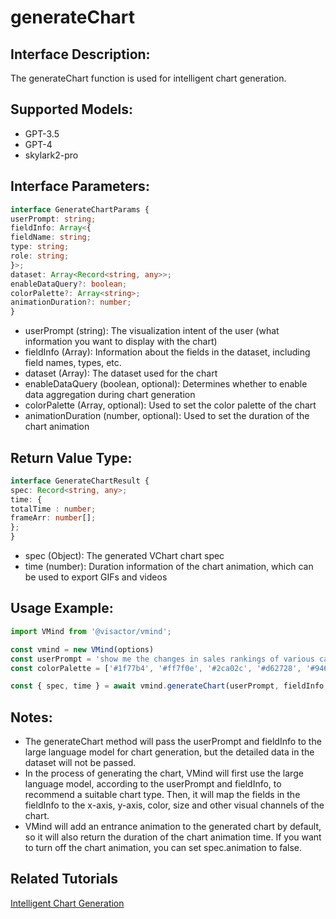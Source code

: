
# generateChart

## Interface Description:
The generateChart function is used for intelligent chart generation.

## Supported Models:
- GPT-3.5
- GPT-4
- skylark2-pro

## Interface Parameters:

```typescript
interface GenerateChartParams {
userPrompt: string;
fieldInfo: Array<{
fieldName: string;
type: string;
role: string;
}>;
dataset: Array<Record<string, any>>;
enableDataQuery?: boolean;
colorPalette?: Array<string>;
animationDuration?: number;
}
```

- userPrompt (string): The visualization intent of the user (what information you want to display with the chart)
- fieldInfo (Array): Information about the fields in the dataset, including field names, types, etc.
- dataset (Array): The dataset used for the chart
- enableDataQuery (boolean, optional): Determines whether to enable data aggregation during chart generation
- colorPalette (Array<string>, optional): Used to set the color palette of the chart
- animationDuration (number, optional): Used to set the duration of the chart animation

## Return Value Type:

```typescript
interface GenerateChartResult {
spec: Record<string, any>;
time: {
totalTime : number;
frameArr: number[];
};
}
```

- spec (Object): The generated VChart chart spec
- time (number): Duration information of the chart animation, which can be used to export GIFs and videos

## Usage Example:

```typescript
import VMind from '@visactor/vmind';

const vmind = new VMind(options)
const userPrompt = 'show me the changes in sales rankings of various car brand';
const colorPalette = ['#1f77b4', '#ff7f0e', '#2ca02c', '#d62728', '#9467bd', '#8c564b', '#e377c2', '#7f7f7f', '#bcbd22', '#17becf'];

const { spec, time } = await vmind.generateChart(userPrompt, fieldInfo, dataset, true, colorPalette);
```

## Notes:

- The generateChart method will pass the userPrompt and fieldInfo to the large language model for chart generation, but the detailed data in the dataset will not be passed.
- In the process of generating the chart, VMind will first use the large language model, according to the userPrompt and fieldInfo, to recommend a suitable chart type. Then, it will map the fields in the fieldInfo to the x-axis, y-axis, color, size and other visual channels of the chart.
- VMind will add an entrance animation to the generated chart by default, so it will also return the duration of the chart animation time. If you want to turn off the chart animation, you can set spec.animation to false.

## Related Tutorials
[Intelligent Chart Generation](../guide/Basic_Tutorial/Chart_Generation)
